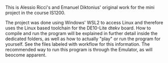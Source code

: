 This is Alessio Ricci's and Emanuel Diktonius' original work for the mini project in the course IS1200.

The project was done using Windows' WSL2 to access Linux and therefore uses the Linux based toolchain for the DE10-Lite dtekv board.
How to compile and run the program will be explained in further detail inside the dedicated folders, as well as how to actually "play" or run the program for yourself.
See the files labeled with workflow for this information. The recommended way to run this program is through the Emulator, as will beocome apparent.

